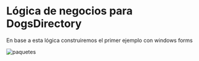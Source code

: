 # Lógica de negocios para DogsDirectory
En base a esta lógica construiremos el primer ejemplo con windows forms




![paquetes](https://user-images.githubusercontent.com/613488/115238434-103f9980-a0f4-11eb-9a1f-c99a41ee6e2f.jpg)
